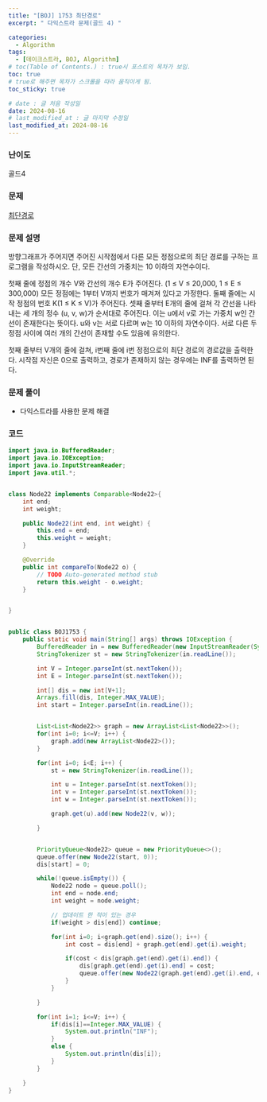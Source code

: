 ```yaml
---
title: "[BOJ] 1753 최단경로"
excerpt: " 다익스트라 문제(골드 4) "

categories:
  - Algorithm
tags:
  - [데이크스트라, BOJ, Algorithm]
# toc(Table of Contents.) : true시 포스트의 목차가 보임.
toc: true
# true로 해주면 목차가 스크롤을 따라 움직이게 됨.
toc_sticky: true

# date : 글 처음 작성일
date: 2024-08-16
# last_modified_at : 글 마지막 수정일
last_modified_at: 2024-08-16
---
```


### 난이도

골드4

### 문제

[최단경로](https://www.acmicpc.net/problem/1753)

### 문제 설명

방향그래프가 주어지면 주어진 시작점에서 다른 모든 정점으로의 최단 경로를 구하는 프로그램을 작성하시오. 단, 모든 간선의 가중치는 10 이하의 자연수이다.

첫째 줄에 정점의 개수 V와 간선의 개수 E가 주어진다. (1 ≤ V ≤ 20,000, 1 ≤ E ≤ 300,000) 모든 정점에는 1부터 V까지 번호가 매겨져 있다고 가정한다. 둘째 줄에는 시작 정점의 번호 K(1 ≤ K ≤ V)가 주어진다. 셋째 줄부터 E개의 줄에 걸쳐 각 간선을 나타내는 세 개의 정수 (u, v, w)가 순서대로 주어진다. 이는 u에서 v로 가는 가중치 w인 간선이 존재한다는 뜻이다. u와 v는 서로 다르며 w는 10 이하의 자연수이다. 서로 다른 두 정점 사이에 여러 개의 간선이 존재할 수도 있음에 유의한다.

첫째 줄부터 V개의 줄에 걸쳐, i번째 줄에 i번 정점으로의 최단 경로의 경로값을 출력한다. 시작점 자신은 0으로 출력하고, 경로가 존재하지 않는 경우에는 INF를 출력하면 된다.

### 문제 풀이

- 다익스트라를 사용한 문제 해결

### 코드

```java
import java.io.BufferedReader;
import java.io.IOException;
import java.io.InputStreamReader;
import java.util.*;


class Node22 implements Comparable<Node22>{
	int end;
	int weight;

	public Node22(int end, int weight) {
		this.end = end;
		this.weight = weight;
	}

	@Override
	public int compareTo(Node22 o) {
		// TODO Auto-generated method stub
		return this.weight - o.weight;
	}


}


public class BOJ1753 {
	public static void main(String[] args) throws IOException {
		BufferedReader in = new BufferedReader(new InputStreamReader(System.in));
		StringTokenizer st = new StringTokenizer(in.readLine());

		int V = Integer.parseInt(st.nextToken());
		int E = Integer.parseInt(st.nextToken());

		int[] dis = new int[V+1];
		Arrays.fill(dis, Integer.MAX_VALUE);
		int start = Integer.parseInt(in.readLine());


		List<List<Node22>> graph = new ArrayList<List<Node22>>();
		for(int i=0; i<=V; i++) {
			graph.add(new ArrayList<Node22>());
		}

		for(int i=0; i<E; i++) {
			st = new StringTokenizer(in.readLine());

			int u = Integer.parseInt(st.nextToken());
			int v = Integer.parseInt(st.nextToken());
			int w = Integer.parseInt(st.nextToken());

			graph.get(u).add(new Node22(v, w));

		}


		PriorityQueue<Node22> queue = new PriorityQueue<>();
		queue.offer(new Node22(start, 0));
		dis[start] = 0;

		while(!queue.isEmpty()) {
			Node22 node = queue.poll();
			int end = node.end;
			int weight = node.weight;

			// 업데이트 한 적이 있는 경우
			if(weight > dis[end]) continue;

			for(int i=0; i<graph.get(end).size(); i++) {
				int cost = dis[end] + graph.get(end).get(i).weight;

				if(cost < dis[graph.get(end).get(i).end]) {
					dis[graph.get(end).get(i).end] = cost;
					queue.offer(new Node22(graph.get(end).get(i).end, cost));
				}
			}

		}

		for(int i=1; i<=V; i++) {
			if(dis[i]==Integer.MAX_VALUE) {
				System.out.println("INF");
			}
			else {
				System.out.println(dis[i]);
			}
		}

	}
}








```
